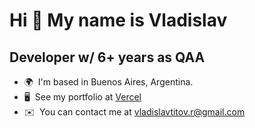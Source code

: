 Hi 👋 My name is Vladislav
==========================

Developer w/ 6+ years as QAA
----------------------------

*   🌍  I'm based in Buenos Aires, Argentina.
*   🖥️  See my portfolio at [Vercel](http://vtitov-portfolio.vercel.app/)
*   ✉️  You can contact me at [vladislavtitov.r@gmail.com](mailto:vladislavtitov.r@gmail.com)
